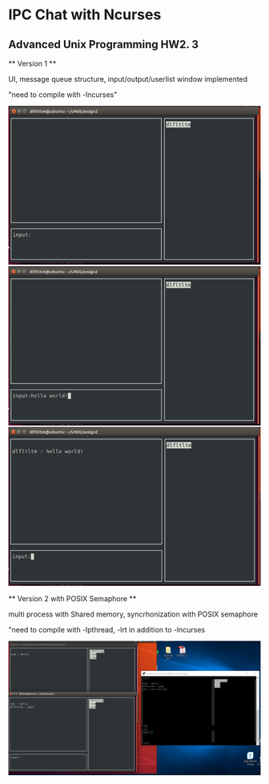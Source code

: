 # IPC Chat with Ncurses 
## Advanced Unix Programming HW2. 3

** Version 1 **

 UI, message queue structure, input/output/userlist window implemented

 "need to compile with -lncurses"

![Preview](https://github.com/BaeJuneHyuck/Ncurses_Chat/blob/master/snapshot/v1_1.png?raw=true)
![Preview](https://github.com/BaeJuneHyuck/Ncurses_Chat/blob/master/snapshot/v1_2.png?raw=true)
![Preview](https://github.com/BaeJuneHyuck/Ncurses_Chat/blob/master/snapshot/v1_3.png?raw=true)

** Version 2 with POSIX Semaphore **

 multi process with Shared memory, syncrhonization with POSIX semaphore

 "need to compile with -lpthread, -lrt in addition to -lncurses

![Preview](https://github.com/BaeJuneHyuck/Ncurses_Chat/blob/master/snapshot/v2.6.png?raw=true)
